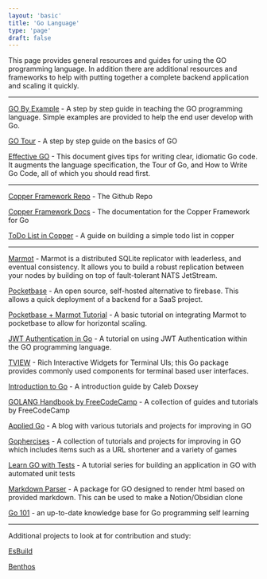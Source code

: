 ```yaml
---
layout: 'basic'
title: 'Go Language'
type: 'page'
draft: false
---
```


This page provides general resources and guides for using the GO programming language. In addition there are additional resources and frameworks to help with putting together a complete backend application and scaling it quickly. 

------

[GO By Example](https://gobyexample.com/ "GO By Example") - A step by step guide in teaching the GO programming language. Simple examples are provided to help the end user develop with Go.

[GO Tour](https://go.dev/tour "GO Tour") - A step by step guide on the basics of GO

[Effective GO](https://go.dev/doc/effective_go "Effective GO") - This document gives tips for writing clear, idiomatic Go code. It augments the language specification, the Tour of Go, and How to Write Go Code, all of which you should read first. 

------

[Copper Framework Repo](https://github.com/gocopper/copper "Copper Framework Repo") - The Github Repo

[Copper Framework Docs](https://docs.gocopper.dev/ "Copper Framework Docs") - The documentation for the Copper Framework for Go

[ToDo List in Copper](https://blog.logrocket.com/build-web-app-go-copper/#:~:text=We%20have%20successfully%20built%20a,to%20the%20final%20code%20repository. "ToDo List in Copper") - A guide on building a simple todo list in copper

------

[Marmot](https://github.com/maxpert/marmot "Marmot") - Marmot is a distributed SQLite replicator with leaderless, and eventual consistency. It allows you to build a robust replication between your nodes by building on top of fault-tolerant NATS JetStream.

[Pocketbase](https://pocketbase.io/ "Pocketbase") - An open source, self-hosted alternative to firebase. This allows a quick deployment of a backend for a SaaS project.

[Pocketbase + Marmot Tutorial](https://www.youtube.com/watch?v=VSa-VJso050 "Pocketbase Marmot") - A basic tutorial on integrating Marmot to pocketbase to allow for horizontal scaling.

[JWT Authentication in Go](https://www.youtube.com/watch?v=ma7rUS_vW9M "JWT Authentication in Go") - A tutorial on using JWT Authentication within the GO programming language.

[TVIEW](https://github.com/rivo/tview "TVIEW") - Rich Interactive Widgets for Terminal UIs; this Go package provides commonly used components for terminal based user interfaces.

[Introduction to Go](https://www.golang-book.com/public/pdf/gobook.pdf "Introduction to Go") - A introduction guide by Caleb Doxsey

[GOLANG Handbook by FreeCodeCamp](https://www.freecodecamp.org/news/learn-golang-handbook/ "GOLANG Handbook by FreeCodeCamp") - A collection of guides and tutorials by FreeCodeCamp

[Applied Go](https://appliedgo.net/ "Applied Go") - A blog with various tutorials and projects for improving in GO

[Gophercises](https://gophercises.com/ "Gophercises") - A collection of tutorials and projects for improving in GO which includes items such as a URL shortener and a variety of games

[Learn GO with Tests](https://quii.gitbook.io/learn-go-with-tests/ "Learn GO with Tests") - A tutorial series for building an application in GO with automated unit tests

[Markdown Parser](https://github.com/gomarkdown/markdown "Markdown Parser") - A package for GO designed to render html based on provided markdown. This can be used to make a Notion/Obsidian clone

[Go 101](https://go101.org/ "Go 101") - an up-to-date knowledge base for Go programming self learning

------

Additional projects to look at for contribution and study:

[EsBuild](https://github.com/evanw/esbuild "EsBuild")

[Benthos](https://github.com/benthosdev/benthos "Benthos")

